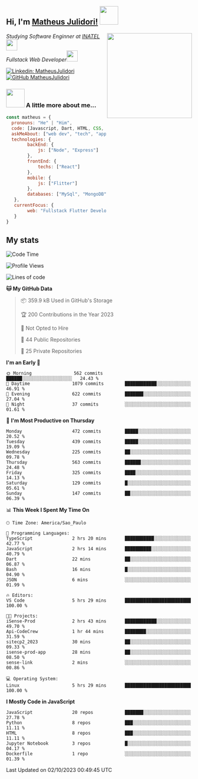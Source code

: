 <h2> Hi, I'm <a href="https://matheusjulidori.github.io" target="_blank">Matheus Julidori!</a> <img src="https://media.giphy.com/media/12oufCB0MyZ1Go/giphy.gif" width="50"></h2>
<img align='right' src="https://media.giphy.com/media/3oKIPnAiaMCws8nOsE/giphy.gif" width="230" height="auto">
<p><em>Studying Software Enginner at <a href="http://www.inatel.br" target="_blank">INATEL</a><img src="https://media.giphy.com/media/fYSnHlufseco8Fh93Z/giphy.gif" width="30"></br>
  Fullstack Web Developer<img src="https://media.giphy.com/media/WUlplcMpOCEmTGBtBW/giphy.gif" width="30">
</em></p>

[![Linkedin: MatheusJulidori](https://img.shields.io/badge/-MatheusJulidori-blue?style=flat-square&logo=Linkedin&logoColor=white&link=https://www.linkedin.com/in/MatheusJulidori/)](https://www.linkedin.com/in/MatheusJulidori/)
[![GitHub MatheusJulidori](https://img.shields.io/github/followers/matheusjulidori?label=follow&style=social)](https://github.com/MatheusJulidori)


### <img src="https://media.giphy.com/media/VgCDAzcKvsR6OM0uWg/giphy.gif" width="50"> A little more about me...  

```javascript
const matheus = {
  pronouns: "He" | "Him",
  code: [Javascript, Dart, HTML, CSS, Python, Java, C++],
  askMeAbout: ["web dev", "tech", "app dev", "games"],
  technologies: {
        backEnd: {
            js: ["Node", "Express"]
        },
        frontEnd: {
            techs: ["React"]
        },
        mobile: {
            js: ["Flitter"]
        },
        databases: ["MySql", "MongoDB","PostgreSQL","MariaDB"],
   },
   currentFocus: {
        web: "Fullstack Flutter Development"
   }
}
```
<h2>My stats</h2>

<!--START_SECTION:waka-->
![Code Time](http://img.shields.io/badge/Code%20Time-357%20hrs%2042%20mins-blue)

![Profile Views](http://img.shields.io/badge/Profile%20Views-0-blue)

![Lines of code](https://img.shields.io/badge/From%20Hello%20World%20I%27ve%20Written-7.1%20million%20lines%20of%20code-blue)

**🐱 My GitHub Data** 

> 📦 359.9 kB Used in GitHub's Storage 
 > 
> 🏆 200 Contributions in the Year 2023
 > 
> 🚫 Not Opted to Hire
 > 
> 📜 44 Public Repositories 
 > 
> 🔑 25 Private Repositories 
 > 
**I'm an Early 🐤** 

```text
🌞 Morning                562 commits         ██████░░░░░░░░░░░░░░░░░░░   24.43 % 
🌆 Daytime                1079 commits        ████████████░░░░░░░░░░░░░   46.91 % 
🌃 Evening                622 commits         ███████░░░░░░░░░░░░░░░░░░   27.04 % 
🌙 Night                  37 commits          ░░░░░░░░░░░░░░░░░░░░░░░░░   01.61 % 
```
📅 **I'm Most Productive on Thursday** 

```text
Monday                   472 commits         █████░░░░░░░░░░░░░░░░░░░░   20.52 % 
Tuesday                  439 commits         █████░░░░░░░░░░░░░░░░░░░░   19.09 % 
Wednesday                225 commits         ██░░░░░░░░░░░░░░░░░░░░░░░   09.78 % 
Thursday                 563 commits         ██████░░░░░░░░░░░░░░░░░░░   24.48 % 
Friday                   325 commits         ████░░░░░░░░░░░░░░░░░░░░░   14.13 % 
Saturday                 129 commits         █░░░░░░░░░░░░░░░░░░░░░░░░   05.61 % 
Sunday                   147 commits         ██░░░░░░░░░░░░░░░░░░░░░░░   06.39 % 
```


📊 **This Week I Spent My Time On** 

```text
🕑︎ Time Zone: America/Sao_Paulo

💬 Programming Languages: 
TypeScript               2 hrs 20 mins       ███████████░░░░░░░░░░░░░░   42.77 % 
JavaScript               2 hrs 14 mins       ██████████░░░░░░░░░░░░░░░   40.79 % 
Dart                     22 mins             ██░░░░░░░░░░░░░░░░░░░░░░░   06.87 % 
Bash                     16 mins             █░░░░░░░░░░░░░░░░░░░░░░░░   04.90 % 
JSON                     6 mins              ░░░░░░░░░░░░░░░░░░░░░░░░░   01.99 % 

🔥 Editors: 
VS Code                  5 hrs 29 mins       █████████████████████████   100.00 % 

🐱‍💻 Projects: 
iSense-Prod              2 hrs 43 mins       ████████████░░░░░░░░░░░░░   49.70 % 
Api-CodeCrew             1 hr 44 mins        ████████░░░░░░░░░░░░░░░░░   31.59 % 
sitecp2_2023             30 mins             ██░░░░░░░░░░░░░░░░░░░░░░░   09.33 % 
isense-prod-app          28 mins             ██░░░░░░░░░░░░░░░░░░░░░░░   08.50 % 
sense-link               2 mins              ░░░░░░░░░░░░░░░░░░░░░░░░░   00.86 % 

💻 Operating System: 
Linux                    5 hrs 29 mins       █████████████████████████   100.00 % 
```

**I Mostly Code in JavaScript** 

```text
JavaScript               20 repos            ███████░░░░░░░░░░░░░░░░░░   27.78 % 
Python                   8 repos             ███░░░░░░░░░░░░░░░░░░░░░░   11.11 % 
HTML                     8 repos             ███░░░░░░░░░░░░░░░░░░░░░░   11.11 % 
Jupyter Notebook         3 repos             █░░░░░░░░░░░░░░░░░░░░░░░░   04.17 % 
Dockerfile               1 repo              ░░░░░░░░░░░░░░░░░░░░░░░░░   01.39 % 
```




 Last Updated on 02/10/2023 00:49:45 UTC
<!--END_SECTION:waka-->
